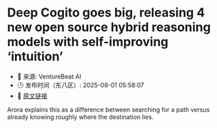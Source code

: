 # Deep Cogito goes big, releasing 4 new open source hybrid reasoning models with self-improving ‘intuition’
- 📅 来源: VentureBeat AI
- 🕒 发布时间（东八区）: 2025-08-01 05:58:07
- 🔗 [原文链接](https://venturebeat.com/ai/deep-cogito-goes-big-releasing-4-new-open-source-hybrid-reasoning-models-with-self-improving-intuition/)

Arora explains this as a difference between searching for a path versus already knowing roughly where the destination lies.
